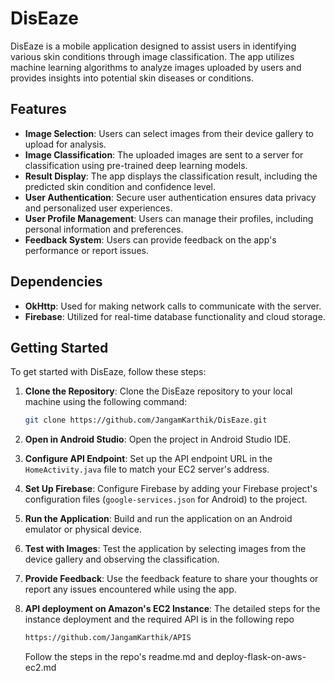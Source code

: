 # DisEaze

DisEaze is a mobile application designed to assist users in identifying various skin conditions through image classification. The app utilizes machine learning algorithms to analyze images uploaded by users and provides insights into potential skin diseases or conditions.

## Features

- **Image Selection**: Users can select images from their device gallery to upload for analysis.
- **Image Classification**: The uploaded images are sent to a server for classification using pre-trained deep learning models.
- **Result Display**: The app displays the classification result, including the predicted skin condition and confidence level.
- **User Authentication**: Secure user authentication ensures data privacy and personalized user experiences.
- **User Profile Management**: Users can manage their profiles, including personal information and preferences.
- **Feedback System**: Users can provide feedback on the app's performance or report issues.

## Dependencies

- **OkHttp**: Used for making network calls to communicate with the server.
- **Firebase**: Utilized for real-time database functionality and cloud storage.

## Getting Started

To get started with DisEaze, follow these steps:

1. **Clone the Repository**: Clone the DisEaze repository to your local machine using the following command:

    ```bash
    git clone https://github.com/JangamKarthik/DisEaze.git
    ```

2. **Open in Android Studio**: Open the project in Android Studio IDE.

3. **Configure API Endpoint**: Set up the API endpoint URL in the `HomeActivity.java` file to match your EC2 server's address.

4. **Set Up Firebase**: Configure Firebase by adding your Firebase project's configuration files (`google-services.json` for Android) to the project.

5. **Run the Application**: Build and run the application on an Android emulator or physical device.

6. **Test with Images**: Test the application by selecting images from the device gallery and observing the classification.

7. **Provide Feedback**: Use the feedback feature to share your thoughts or report any issues encountered while using the app.

8. **API deployment on Amazon's EC2 Instance**: The detailed steps for the instance deployment and the required API is in the following repo

    ```bash
    https://github.com/JangamKarthik/APIS
    ```
    Follow the steps in the repo's readme.md and deploy-flask-on-aws-ec2.md
